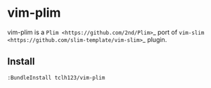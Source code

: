 # vim-plim

vim-plim is a `Plim <https://github.com/2nd/Plim>`_ port of `vim-slim <https://github.com/slim-template/vim-slim>`_ plugin.

## Install

`:BundleInstall tclh123/vim-plim`
